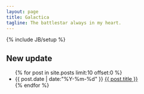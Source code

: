 ```yaml
---
layout: page
title: Galactica
tagline: The battlestar always in my heart.
---
```

{% include JB/setup %}

## New update

<ul class="posts">
  {% for post in site.posts limit:10 offset:0 %}
    <li class="listing-item">
      <time datetime="{{ post.date | date:"%Y-%m-%d" }}">{{ post.date | date:"%Y-%m-%d" }}</time>
      <a href="{{ post.url }}" title="{{ post.title }}">{{ post.title }}</a>
    </li>
  {% endfor %}
</ul>

